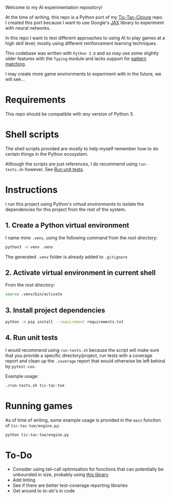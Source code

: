 Welcome to my AI experimentation repository!

At the time of writing, this repo is a Python port of my [Tic-Tac-Clojure](https://github.com/Jamie-Rodriguez/tic-tac-clojure) repo. I created this port because I want to use Google's [JAX](https://github.com/google/jax) library to experiment with neural networks.

In this repo I want to test different approaches to using AI to play games at a high skill level; mostly using different reinforcement learning techniques.

This codebase was written with `Python 3.8` and so may use some slightly older features with the `Typing` module and lacks support for [pattern matching](https://peps.python.org/pep-0634).

I may create more game environments to experiment with in the future, we will see...

Requirements
============
This repo should be compatible with *any* version of Python 3.

Shell scripts
=============
The shell scripts provided are mostly to help myself remember how to do certain things in the Python ecosystem.

Although the scripts are just references, I do recommend using `run-tests.sh` however. See [Run unit tests](#4-run-unit-tests).

Instructions
============
I run this project using Python's *virtual environments* to isolate the dependencies for this project from the rest of the system.

## 1. Create a Python virtual environment
I name mine `.venv`, using the following command from the *root directory*:
```bash
python3 -m venv .venv
```
The generated `.venv` folder is already added to `.gitignore`

## 2. Activate virtual environment in current shell
From the *root directory*:
```bash
source .venv/bin/activate
```

## 3. Install project dependencies
```bash
python -m pip install --requirement requirements.txt
```

## 4. Run unit tests
I would recommend using `run-tests.sh` because the script will make sure that you provide a specific directory/project, run tests with a coverage report and clean up the `.coverage` report that would otherwise be left behind by `pytest-cov`.

Example usage:
```bash
./run-tests.sh tic-tac-toe
```

Running games
=============
As of time of writing, some example usage is provided in the `main` function of `tic-tac-toe/engine.py`:
```bash
python tic-tac-toe/engine.py
```

To-Do
=====
- Consider using tail-call optimisation for functions that can potentially be unbounded in size, probably using [this library](https://github.com/0scarB/tail-recursive)
- Add linting
- See if there are better test-coverage reporting libraries
- Get around to *to-do*'s in code
